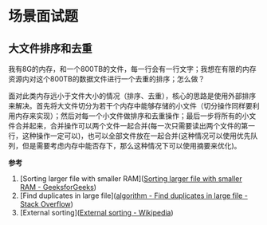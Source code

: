 # 场景面试题

## 大文件排序和去重

我有8G的内存，和一个800TB的文件，每一行会有一行文字；我想在有限的内存资源内对这个800TB的数据文件进行一个去重的排序；怎么做？

面对此类内存远小于文件大小的情况（排序、去重），核心的思路是使用外部排序来解决。首先将大文件切分为若干个内存中能够存储的小文件（切分操作同样要利用内存来实现）；然后对每一个小文件做排序和去重操作；最后一步将所有的小文件合并起来，合并操作可以两个文件一起合并(每一次只需要读出两个文件的第一行，这种操作一定可以)，也可以全部文件放在一起合并(这种情况可以使用优先队列，但是需要考虑内存中能否存下，那么这种情况下可以使用摘要来优化)。

**参考**

1. [Sorting larger file with smaller RAM]([Sorting larger file with smaller RAM - GeeksforGeeks](https://www.geeksforgeeks.org/sorting-larger-file-with-smaller-ram/))
2. [Find duplicates in large file]([algorithm - Find duplicates in large file - Stack Overflow](https://stackoverflow.com/questions/9215820/find-duplicates-in-large-file))
3. [External sorting]([External sorting - Wikipedia](https://en.wikipedia.org/wiki/External_sorting#External_merge_sort))